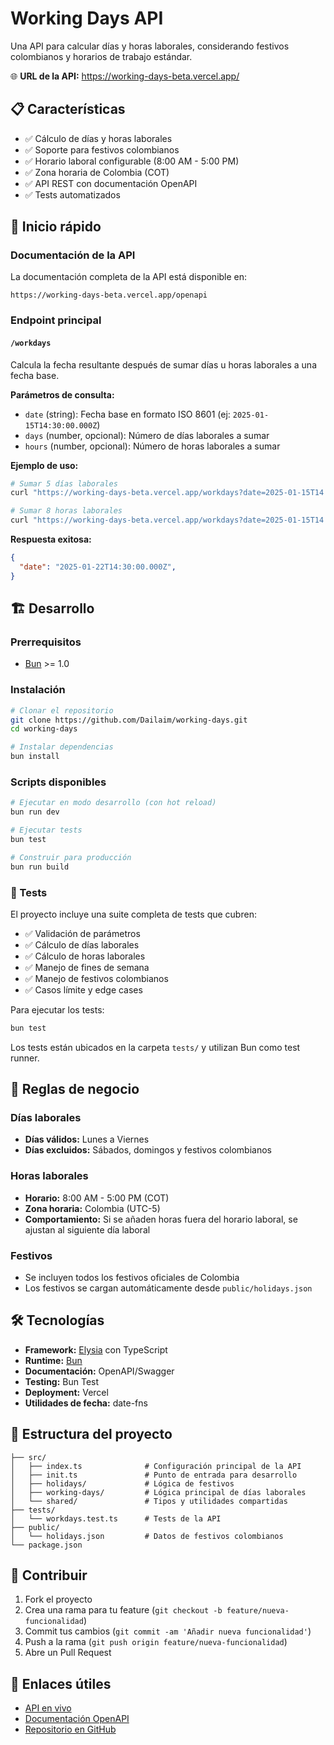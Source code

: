 # Working Days API

Una API para calcular días y horas laborales, considerando festivos colombianos y horarios de trabajo estándar.

🌐 **URL de la API:** <https://working-days-beta.vercel.app/>

## 📋 Características

- ✅ Cálculo de días y horas laborales
- ✅ Soporte para festivos colombianos
- ✅ Horario laboral configurable (8:00 AM - 5:00 PM)
- ✅ Zona horaria de Colombia (COT)
- ✅ API REST con documentación OpenAPI
- ✅ Tests automatizados

## 🚀 Inicio rápido

### Documentación de la API

La documentación completa de la API está disponible en:

```url
https://working-days-beta.vercel.app/openapi
```

### Endpoint principal

#### `/workdays`

Calcula la fecha resultante después de sumar días u horas laborales a una fecha base.

**Parámetros de consulta:**

- `date` (string): Fecha base en formato ISO 8601 (ej: `2025-01-15T14:30:00.000Z`)
- `days` (number, opcional): Número de días laborales a sumar
- `hours` (number, opcional): Número de horas laborales a sumar

**Ejemplo de uso:**

```bash
# Sumar 5 días laborales
curl "https://working-days-beta.vercel.app/workdays?date=2025-01-15T14:30:00.000Z&days=5"

# Sumar 8 horas laborales
curl "https://working-days-beta.vercel.app/workdays?date=2025-01-15T14:30:00.000Z&hours=8"
```

**Respuesta exitosa:**

```json
{
  "date": "2025-01-22T14:30:00.000Z",
}
```

## 🏗️ Desarrollo

### Prerrequisitos

- [Bun](https://bun.sh/) >= 1.0

### Instalación

```bash
# Clonar el repositorio
git clone https://github.com/Dailaim/working-days.git
cd working-days

# Instalar dependencias
bun install
```

### Scripts disponibles

```bash
# Ejecutar en modo desarrollo (con hot reload)
bun run dev

# Ejecutar tests
bun test

# Construir para producción
bun run build
```

### 🧪 Tests

El proyecto incluye una suite completa de tests que cubren:

- ✅ Validación de parámetros
- ✅ Cálculo de días laborales
- ✅ Cálculo de horas laborales
- ✅ Manejo de fines de semana
- ✅ Manejo de festivos colombianos
- ✅ Casos límite y edge cases

Para ejecutar los tests:

```bash
bun test
```

Los tests están ubicados en la carpeta `tests/` y utilizan Bun como test runner.

## 📅 Reglas de negocio

### Días laborales

- **Días válidos:** Lunes a Viernes
- **Días excluidos:** Sábados, domingos y festivos colombianos

### Horas laborales

- **Horario:** 8:00 AM - 5:00 PM (COT)
- **Zona horaria:** Colombia (UTC-5)
- **Comportamiento:** Si se añaden horas fuera del horario laboral, se ajustan al siguiente día laboral

### Festivos

- Se incluyen todos los festivos oficiales de Colombia
- Los festivos se cargan automáticamente desde `public/holidays.json`

## 🛠️ Tecnologías

- **Framework:** [Elysia](https://elysiajs.com/) con TypeScript
- **Runtime:** [Bun](https://bun.sh/)
- **Documentación:** OpenAPI/Swagger
- **Testing:** Bun Test
- **Deployment:** Vercel
- **Utilidades de fecha:** date-fns

## 📁 Estructura del proyecto

```text
├── src/
│   ├── index.ts              # Configuración principal de la API
│   ├── init.ts               # Punto de entrada para desarrollo
│   ├── holidays/             # Lógica de festivos
│   ├── working-days/         # Lógica principal de días laborales
│   └── shared/               # Tipos y utilidades compartidas
├── tests/
│   └── workdays.test.ts      # Tests de la API
├── public/
│   └── holidays.json         # Datos de festivos colombianos
└── package.json
```

## 🤝 Contribuir

1. Fork el proyecto
2. Crea una rama para tu feature (`git checkout -b feature/nueva-funcionalidad`)
3. Commit tus cambios (`git commit -am 'Añadir nueva funcionalidad'`)
4. Push a la rama (`git push origin feature/nueva-funcionalidad`)
5. Abre un Pull Request


## 🔗 Enlaces útiles

- [API en vivo](https://working-days-beta.vercel.app/)
- [Documentación OpenAPI](https://working-days-beta.vercel.app/openapi)
- [Repositorio en GitHub](https://github.com/Dailaim/working-days)
